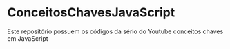 # ConceitosChavesJavaScript
Este repositório possuem os códigos da sério do Youtube conceitos chaves em JavaScript
